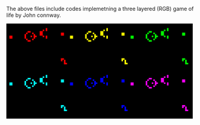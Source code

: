 The above files include codes implemetning a three layered (RGB) game of life by John connway.

![Alt Text](GliderGuns.gif)
